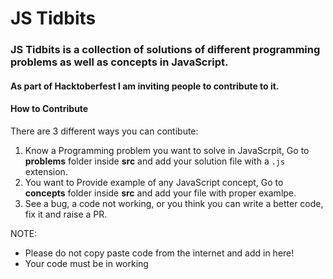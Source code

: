 # JS Tidbits

### JS Tidbits is a collection of solutions of different programming problems as well as concepts in JavaScript.  

#### As part of Hacktoberfest I am inviting people to contribute to it.

#### How to Contribute

There are 3 different ways you can contibute:

  1. Know a Programming problem you want to solve in JavaScrpit, Go to **problems** folder inside **src** and add your solution file with a `.js` extension.
  2. You want to Provide example of any JavaScript concept, Go to **concepts** folder inside **src** and add your file with proper examlpe.
  3. See a bug, a code not working, or you think you can write a better code, fix it and raise a PR.
  
 NOTE: 
  - Please do not copy paste code from the internet and add in here!
  - Your code must be in working
